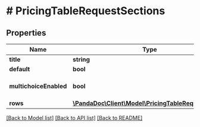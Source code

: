 # # PricingTableRequestSections

## Properties

Name | Type | Description | Notes
------------ | ------------- | ------------- | -------------
**title** | **string** |  |
**default** | **bool** |  | [optional]
**multichoiceEnabled** | **bool** |  | [optional] [default to false]
**rows** | [**\PandaDoc\Client\Model\PricingTableRequestRows[]**](PricingTableRequestRows.md) |  | [optional]

[[Back to Model list]](../../README.md#models) [[Back to API list]](../../README.md#endpoints) [[Back to README]](../../README.md)

